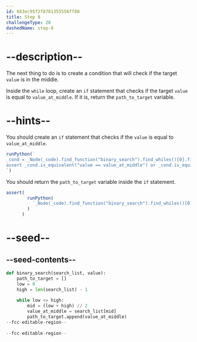 ```yaml
---
id: 683ec95f2f8781355556ff80
title: Step 8
challengeType: 20
dashedName: step-8
---
```


# --description--

The next thing to do is to create a condition that will check if the target `value` is in the middle. 

Inside the `while` loop, create an `if` statement that checks if the target `value` is equal to `value_at_middle`. If it is, return the `path_to_target` variable.

# --hints--

You should create an `if` statement that checks if the `value` is equal to `value_at_middle`.

```js
runPython(`
_cond = _Node(_code).find_function("binary_search").find_whiles()[0].find_body().find_ifs()[0].find_conditions()[0]
assert _cond.is_equivalent("value == value_at_middle") or _cond.is_equivalent("value_at_middle == value")
`)
```

You should return the `path_to_target` variable inside the `if` statement.

```js
assert(
        runPython(
          `_Node(_code).find_function("binary_search").find_whiles()[0].find_body().find_ifs()[0].find_body().is_equivalent("return path_to_target")`
        )
      )
```

# --seed--

## --seed-contents--

```py
def binary_search(search_list, value):
    path_to_target = []
    low = 0
    high = len(search_list) - 1
    
    while low <= high:
        mid = (low + high) // 2
        value_at_middle = search_list[mid]
        path_to_target.append(value_at_middle)
--fcc-editable-region--
        
--fcc-editable-region--
```
